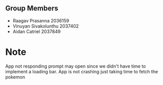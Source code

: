 ## Group Members
- Raagav Prasanna 2036159
- Vinuyan Sivakolunthu 2037402
- Aidan Catriel 2037849

# Note
App not responding prompt may open since we didn't have time to implement a loading bar.
App is not crashing just taking time to fetch the pokemon


